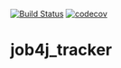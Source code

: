 [![Build Status](https://travis-ci.org/fagot2005/tracker.svg?branch=master)](https://travis-ci.org/fagot2005/tracker)
[![codecov](https://codecov.io/gh/fagot2005/tracker/branch/master/graph/badge.svg)](https://codecov.io/gh/fagot2005/tracker)


# job4j_tracker